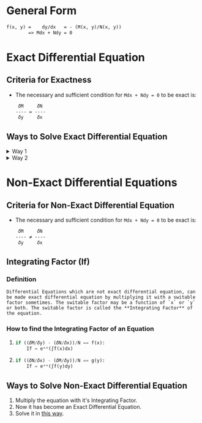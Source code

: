 # General Form
```txt
f(x, y) =    dy/dx   = - (M(x, y)/N(x, y))
        => Mdx + Ndy = 0
```


# Exact Differential Equation
## Criteria for Exactness
* The necessary and sufficient condition for `Mdx + Ndy = 0` to be exact is:
  ```txt
   𝛿M     𝛿N
  ---- = ----
   𝛿y     𝛿x
  ```

## Ways to Solve Exact Differential Equation
   <details>
      <summary>Way 1</summary>

   **Equation:** `Mdx + Ndy = 0`
   
   ### Steps to solve:
   1. ∫Mdx                        `[y is constant]`
   2. ∫Ndy                        `[x is constant]`
   3. Add the results of the above steps.

   > **NOTE:**
   <br> Don't repeate anything during the addition.
   </details>

   <details>
      <summary>Way 2</summary>

   **Equation:** `Mdx + Ndy = 0`
   
   ### Steps to solve:
   1. ∫Mdx                        `[y is constant]`
   2. ∫ndy                        `[n are the terms of N without x as their coefficient]`
   3. Add the results of the above steps.
   </details>


# Non-Exact Differential Equations
## Criteria for Non-Exact Differential Equation
* The necessary and sufficient condition for `Mdx + Ndy = 0` to be exact is:
  ```txt
   𝛿M     𝛿N
  ---- ≠ ----
   𝛿y     𝛿x
  ```

## Integrating Factor (If)
### Definition
    Differential Equations which are not exact differential equation, can be made exact differential equation by multiplying it with a switable factor sometimes. The switable factor may be a function of `x` or `y` or both. The switable factor is called the **Integrating Factor** of the equation.

### How to find the Integrating Factor of an Equation
   1. ```python
      if ((𝛿M/𝛿y) - (𝛿N/𝛿x))/N == f(x):
          If = e**(∫f(x)dx)
      ```
   2. ```python
      if ((𝛿N/𝛿x) - (𝛿M/𝛿y))/N == g(y):
          If = e**(∫f(y)dy)
      ```

## Ways to Solve Non-Exact Differential Equation
1. Multiply the equation with it's Integrating Factor.
2. Now it has become an Exact Differential Equation.
3. Solve it in [this way](https://github.com/SrijanBhattacharyya/BSM301-MAKAUT-Notes/blob/main/Exact-and-Non_Exact-Differential-Equation.md#ways-to-solve-exact-differential-equation).
